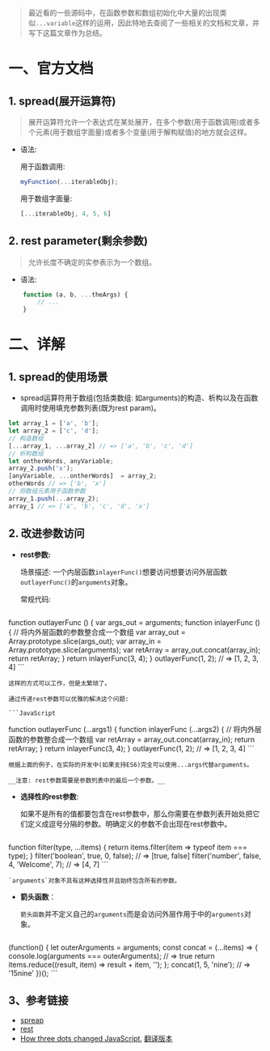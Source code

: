 > 最近看的一些源码中，在函数参数和数组初始化中大量的出现类似`...variable`这样的运用，因此特地去查阅了一些相关的文档和文章，并写下这篇文章作为总结。

# 一、官方文档

## 1. spread(展开运算符)

>展开运算符允许一个表达式在某处展开，在多个参数(用于函数调用)或者多个元素(用于数组字面量)或者多个变量(用于解构赋值)的地方就会这样。

- 语法:

	用于函数调用:

	```JavaScript
	myFunction(...iterableObj);
	```

	用于数组字面量:

	```JavaScript
	[...iterableObj, 4, 5, 6]
	```

## 2. rest parameter(剩余参数)

> 允许长度不确定的实参表示为一个数组。

- 语法:

```JavaScript
	function (a, b, ...theArgs) {
		// ...
	}
```

#  二、详解

## 1. spread的使用场景

- spread运算符用于数组(包括类数组: 如arguments)的构造、析构以及在函数调用时使用填充参数列表(既为rest param)。

```JavaScript
let array_1 = ['a', 'b'];
let array_2 = ['c', 'd'];
// 构造数组
[...array_1, ...array_2] // => ['a', 'b', 'c', 'd']
// 析构数组
let ontherWords, anyVariable;
array_2.push('x');
[anyVariable, ...ontherWords]  = array_2;
otherWords // => ['b', 'x']
// 将数组元素用于函数参数
array_1.push(...array_2);
array_1 // => ['a', 'b', 'c', 'd', 'x']
```

## 2. 改进参数访问

- __rest参数:__

	场景描述: 一个内层函数`inlayerFunc()`想要访问想要访问外层函数`outlayerFunc()`的`arguments`对象。

	常规代码:

	```JavaScript
function outlayerFunc () {
	var args_out = arguments;
	function inlayerFunc () {
     // 将内外层函数的参数整合成一个数组
	  var array_out = Array.prototype.slice(args_out);
	  var array_in = Array.prototype.slice(arguments);
	  var retArray = array_out.concat(array_in);
    return retArray;
	}
	return inlayerFunc(3, 4);
}
outlayerFunc(1, 2); // => [1, 2, 3, 4]
	```

	这样的方式可以工作，但是太繁琐了。

	通过传递rest参数可以优雅的解决这个问题:

	```JavaScript
function outlayerFunc (...args1) {
	function inlayerFunc (...args2) {
	  // 将内外层函数的参数整合成一个数组
	  var retArray = array_out.concat(array_in);
	  return retArray;
	}
	return inlayerFunc(3, 4);
}
outlayerFunc(1, 2); // => [1, 2, 3, 4]
	```

	根据上面的例子，在实际的开发中(如果支持ES6)完全可以使用...args代替arguments。

	__注意: rest参数需要是参数列表中的最后一个参数。__

- __选择性的rest参数__:

	如果不是所有的值都要包含在rest参数中，那么你需要在参数列表开始处把它们定义成逗号分隔的参数。明确定义的参数不会出现在rest参数中。

	```JavaScript
function filter(type, ...items) {
	return items.filter(item => typeof item === type);
}
filter('boolean', true, 0, false);        // => [true, false]
filter('number', false, 4, 'Welcome', 7); // => [4, 7]
	```

	`arguments`对象不具有这种选择性并且始终包含所有的参数。

- __箭头函数__：

	`箭头函数`并不定义自己的`arguments`而是会访问外层作用于中的`arguments`对象。

	```JavaScript
(function() {
	let outerArguments = arguments;
	const concat = (...items) => {
	  console.log(arguments === outerArguments); // => true
	  return items.reduce((result, item) => result + item, '');
	};
	concat(1, 5, 'nine'); // => '15nine'
})();
	```

## 3、参考链接
- [spreap](https://developer.mozilla.org/zh-CN/docs/Web/JavaScript/Reference/Operators/Spread_operator)
- [rest](https://developer.mozilla.org/zh-CN/docs/Web/JavaScript/Reference/Functions/Rest_parameters)
- [How three dots changed JavaScript](https://rainsoft.io/how-three-dots-changed-javascript/), [翻译版本](http://www.zcfy.cc/article/580)

